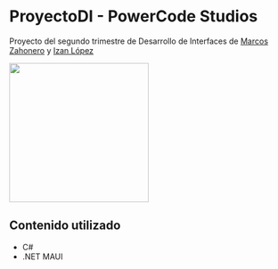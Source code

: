 # ProyectoDI - PowerCode Studios
Proyecto del segundo trimestre de Desarrollo de Interfaces de [Marcos Zahonero](https://github.com/Maek0s) y [Izan López](https://github.com/izancluac)

<img src="https://github.com/user-attachments/assets/faf83de1-08f3-4a95-ad4d-331d1270bb6b" 
width="250px" height="250px">


## Contenido utilizado

- C#
- .NET MAUI
